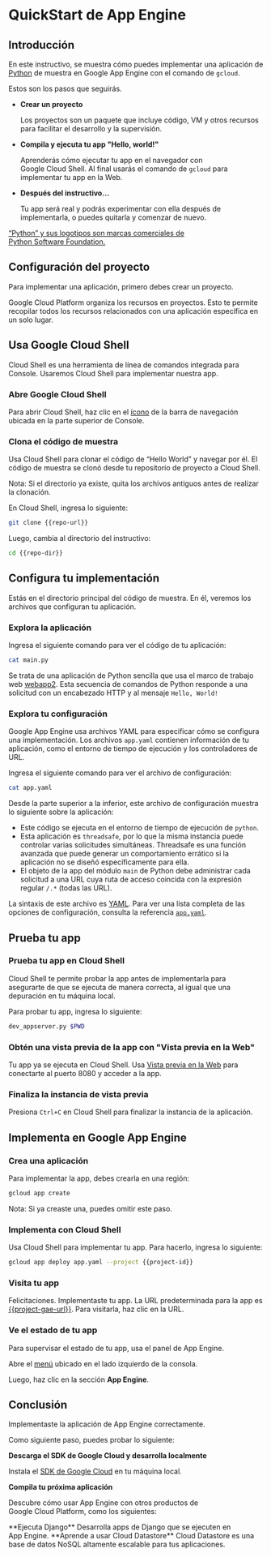 # QuickStart de App Engine

<walkthrough-tutorial-url url="https://cloud.google.com/appengine/docs/python/quickstart"></walkthrough-tutorial-url>
<walkthrough-watcher-constant value="https://github.com/GoogleCloudPlatform/python-docs-samples" key="repo-url"></walkthrough-watcher-constant>
<walkthrough-watcher-constant value="python-docs-samples/appengine/standard/hello_world" key="repo-dir"></walkthrough-watcher-constant>

## Introducción

En este instructivo, se muestra cómo puedes implementar una aplicación de [Python](https://python.org/) de muestra en Google App Engine con el comando de `gcloud`.

Estos son los pasos que seguirás.

  *  **Crear un proyecto**

     Los proyectos son un paquete que incluye código, VM y otros recursos para facilitar el desarrollo y la supervisión.

  *  **Compila y ejecuta tu app "Hello, world!"**

     Aprenderás cómo ejecutar tu app en el navegador con Google Cloud Shell. Al final usarás el comando de `gcloud` para implementar tu app en la Web.

  *  **Después del instructivo…**

     Tu app será real y podrás experimentar con ella después de implementarla, o puedes quitarla y comenzar de nuevo.

[“Python” y sus logotipos son marcas comerciales de Python Software Foundation.](walkthrough://footnote)

## Configuración del proyecto

Para implementar una aplicación, primero debes crear un proyecto.

Google Cloud Platform organiza los recursos en proyectos. Esto te permite recopilar todos los recursos relacionados con una aplicación específica en un solo lugar.

<walkthrough-devshell-precreate></walkthrough-devshell-precreate>

<walkthrough-project-setup></walkthrough-project-setup>

## Usa Google Cloud Shell

Cloud Shell es una herramienta de línea de comandos integrada para Console. Usaremos Cloud Shell para implementar nuestra app.

### Abre Google Cloud Shell

Para abrir Cloud Shell, haz <walkthrough-cloud-shell-icon></walkthrough-cloud-shell-icon>clic en el [ícono][spotlight-open-devshell] de la barra de navegación ubicada en la parte superior de Console.

### Clona el código de muestra

Usa Cloud Shell para clonar el código de “Hello World” y navegar por él. El código de muestra se clonó desde tu repositorio de proyecto a Cloud Shell.

Nota: Si el directorio ya existe, quita los archivos antiguos antes de realizar la clonación.

En Cloud Shell, ingresa lo siguiente:

```bash
git clone {{repo-url}}
```

Luego, cambia al directorio del instructivo:

```bash
cd {{repo-dir}}
```

## Configura tu implementación

Estás en el directorio principal del código de muestra. En él, veremos los archivos que configuran tu aplicación.

### Explora la aplicación

Ingresa el siguiente comando para ver el código de tu aplicación:

```bash
cat main.py
```

Se trata de una aplicación de Python sencilla que usa el marco de trabajo web [webapp2](https://webapp2.readthedocs.io/). Esta secuencia de comandos de Python responde a una solicitud con un encabezado HTTP y al mensaje `Hello, World!`

### Explora tu configuración

Google App Engine usa archivos YAML para especificar cómo se configura una implementación.
Los archivos `app.yaml` contienen información de tu aplicación, como el entorno de tiempo de ejecución y los controladores de URL.

Ingresa el siguiente comando para ver el archivo de configuración:

```bash
cat app.yaml
```

Desde la parte superior a la inferior, este archivo de configuración muestra lo siguiente sobre la aplicación:

  *  Este código se ejecuta en el entorno de tiempo de ejecución de `python`.
  *  Esta aplicación es `threadsafe`, por lo que la misma instancia puede controlar varias solicitudes simultáneas. Threadsafe es una función avanzada que puede generar un comportamiento errático si la aplicación no se diseñó específicamente para ella.
  *  El objeto de la app del módulo `main` de Python debe administrar cada solicitud a una URL cuya ruta de acceso coincida con la expresión regular `/.*` (todas las URL).

La sintaxis de este archivo es [YAML](http://www.yaml.org). Para ver una lista completa de las opciones de configuración, consulta la referencia [`app.yaml`][app-yaml-reference].

## Prueba tu app

### Prueba tu app en Cloud Shell

Cloud Shell te permite probar la app antes de implementarla para asegurarte de que se ejecuta de manera correcta, al igual que una depuración en tu máquina local.

Para probar tu app, ingresa lo siguiente:

```bash
dev_appserver.py $PWD
```

### Obtén una vista previa de la app con "Vista previa en la Web"

Tu app ya se ejecuta en Cloud Shell. <walkthrough-web-preview-icon></walkthrough-web-preview-icon>Usa [Vista previa en la Web][spotlight-web-preview] para conectarte al puerto 8080 y acceder a la app.

### Finaliza la instancia de vista previa

Presiona `Ctrl+C` en Cloud Shell para finalizar la instancia de la aplicación.

## Implementa en Google App Engine

### Crea una aplicación

Para implementar la app, debes crearla en una región:

```bash
gcloud app create
```

Nota: Si ya creaste una, puedes omitir este paso.

### Implementa con Cloud Shell

Usa Cloud Shell para implementar tu app. Para hacerlo, ingresa lo siguiente:

```bash
gcloud app deploy app.yaml --project {{project-id}}
```

### Visita tu app

Felicitaciones. Implementaste tu app. La URL predeterminada para la app es [{{project-gae-url}}](http://{{project-gae-url}}). Para visitarla, haz clic en la URL.

### Ve el estado de tu app

Para supervisar el estado de tu app, usa el panel de App Engine.

Abre el [menú][spotlight-console-menu] ubicado en el lado izquierdo de la consola.

Luego, haz clic en la sección **App Engine**.

<walkthrough-menu-navigation sectionid="APPENGINE_SECTION"></walkthrough-menu-navigation>

## Conclusión

<walkthrough-conclusion-trophy></walkthrough-conclusion-trophy>

Implementaste la aplicación de App Engine correctamente.

Como siguiente paso, puedes probar lo siguiente:

**Descarga el SDK de Google Cloud y desarrolla localmente**

Instala el [SDK de Google Cloud][cloud-sdk-installer] en tu máquina local.

**Compila tu próxima aplicación**

Descubre cómo usar App Engine con otros productos de Google Cloud Platform, como los siguientes:

<walkthrough-tutorial-card label="django" url="python/django/appengine" icon="APPENGINE_SECTION">
  **Ejecuta Django**
Desarrolla apps de Django que se ejecuten en App Engine.
</walkthrough-tutorial-card>

<walkthrough-tutorial-card label="datastore" url="appengine/docs/python/datastore/" icon="DATASTORE_SECTION">
  **Aprende a usar Cloud Datastore**
Cloud Datastore es una base de datos NoSQL altamente escalable para tus aplicaciones.
</walkthrough-tutorial-card>

[app-yaml-reference]: https://cloud.google.com/appengine/docs/standard/python/config/appref
[cloud-sdk-installer]: https://cloud.google.com/sdk/downloads#interactive
[spotlight-console-menu]: walkthrough://spotlight-pointer?spotlightId=console-nav-menu
[spotlight-open-devshell]: walkthrough://spotlight-pointer?spotlightId=devshell-activate-button
[spotlight-web-preview]: walkthrough://spotlight-pointer?spotlightId=devshell-web-preview-button

